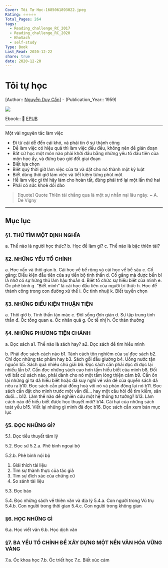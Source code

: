 ```yaml
---
Cover: Tôi Tự Học-1685061893022.jpeg
Rating: ⭐⭐⭐⭐⭐
Total_Pages: 264
tags:
  - Reading_challenge_RC_2017
  - Reading_challenge_RC_2020
  - KhoSach
  - self-study
Type: Book
Last_Read: 2020-12-22
share: true
date: 2020-12-20
---
```


# Tôi tự học
[Author:: [Nguyễn Duy Cần](../../Nguy%E1%BB%85n%20Duy%20C%E1%BA%A7n.md)] - (Publication_Year:: 1959)

![](https://i.imgur.com/NMSl98s.jpg)

Ebook:: 📘 [EPUB](https://onedrive.live.com/download?resid=E92BC60129512289%21138&authkey=!AB0rPU2Me_RLkG4)

---

Một vài nguyên tắc làm việc
- Đi từ cái dễ đến cái khó, và phải tin ở sự thành công
- Đề làm việc có hiệu quả thì làm việc đều đều, không nên để gián đoạn
- Bất cứ học một môn nào phải khởi đầu bằng những yếu tố đầu tiên của môn học ấy, và đừng bao giờ đốt giai đoạn
- Biết lựa chọn
- Biết quý thời giờ làm việc của ta và dặt cho nó thành một kỷ luật
- Biết dùng thời giờ làm việc và tiết kiệm từng phút một
- Hễ làm việc gì thì hãy làm cho hoàn tất, đừng phải trở lại một lần thứ hai
- Phải có sức khoẻ dồi dào

> [!quote] Quote
> Thiên tài chẳng qua là một sự nhẫn nại lâu ngày. ~ A. De Vigny

---
## Mục lục

### §1. THỬ TÌM MỘT ĐỊNH NGHĨA
a. Thế nào là người học thức?
b. Học để làm gì?
c. Thế nào là bậc thiên tài?

### §2. NHỮNG YẾU TỐ CHÍNH
a. Học vấn và thời gian
b. Cái học về bề rộng và cái học về bề sâu
c. Cố gắng: Điều kiện đầu tiên của sự tiến bộ tinh thần
d. Cố gắng mà được bền bỉ là nhờ có sự hứng thú làm hậu thuẫn
đ. Biết tổ chức sự hiểu biết của mình
e. Óc phê bình
g. “Biết mình” là cái học đầu tiên của người trí thức
h. Học để thành công trong con đường xử thế
i. Óc tinh nhuệ
k. Biết tuyển chọn

### §3. NHỮNG ĐIỀU KIỆN THUẬN TIỆN
a. Thời giờ
b. Tinh thần tản mác
c. Đời sống đơn giản
d. Sự tập trung tinh thần
đ. Óc tổng quan
e. Óc nhân quả
g. Óc tế nhị
h. Óc thán thưởng

### §4. NHỮNG PHƯƠNG TIỆN CHÁNH
a. Đọc sách
a1. Thế nào là sách hay?
a2. Đọc sách để tìm hiểu mình

b. Phải đọc sách cách nào
b1. Tánh cách tôn nghiêm của sự đọc sách
b2. Chỉ đọc những tác phẩm hay
b3. Sách gối đầu giường
b4. Uống nước tận nguồn
b5. Sách quá nhiều chú giải
b6. Đọc sách cần phải đọc đi đọc lại nhiều lần
b7. Cần đọc những sách cao hơn tầm hiểu biết của mình
b8. Đối với bất cứ sách nào, phải dành cho nó một tấm lòng thiện cảm
b9. Cần ôn lại những gì ta đã hiểu biết hoặc đã suy nghĩ về vấn đề của quyển sách đã nêu ra
b10. Đọc sách cần phải đồng hoá với nó và phản động lại nó
b11. Đọc sách cần đặt cho mình trước một vấn đề… hay một câu hỏi để tìm kiếm, săn đuổi…
b12. Làm thế nào để nghiên cứu một hệ thống tư tưởng?
b13. Làm cách nào để hiểu biết được học thuyết mới?
b14. Cái hại của những sách toát yếu
b15. Viết lại những gì mình đã đọc
b16. Đọc sách cần xem bản mục lục

### §5. ĐỌC NHỮNG GÌ?
5.1. Đọc tiểu thuyết tâm lý

5.2. Đọc sử
5.2.a. Phê bình ngoại bộ

5.2.b. Phê bình nội bộ
1. Giải thích tài liệu
2. Tìm sự thành thực của tác giả
3. Tìm sự đích xác của chứng cứ
4. So sánh tài liệu

5.3. Đọc báo

5.4. Đọc những sách về thiên văn và địa lý
5.4.a. Con người trong Vũ trụ
5.4.b. Con người trong thời gian
5.4.c. Con người trong không gian

### §6. HỌC NHỮNG GÌ
6.a. Học viết văn
6.b. Học dịch văn

### §7. BA YẾU TỐ CHÍNH ĐỂ XÂY DỰNG MỘT NỀN VĂN HÓA VỮNG VÀNG
7.a. Óc khoa học
7.b. Óc triết học
7.c. Biết xúc cảm